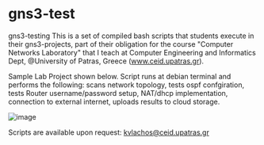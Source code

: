 # gns3-test
gns3-testing
This is a set of compiled bash scripts that students execute in their gns3-projects, part of their obligation for the course "Computer Networks Laboratory" 
that I teach at Computer Engineering and Informatics Dept, @University of Patras, Greece (www.ceid.upatras.gr).

Sample Lab Project shown below. Script runs at debian terminal and performs the following:
	scans network topology, 
	tests ospf confgiration, 
	tests Router username/password setup, 
	NAT/dhcp implementation,
	connection to external internet,
	uploads results to cloud storage.
	
![image](https://user-images.githubusercontent.com/8039079/225251989-84764e17-d1d8-4e0d-a36a-37a1a49f7a0b.png)


Scripts are available upon request: kvlachos@ceid.upatras.gr

